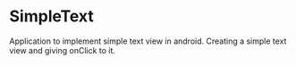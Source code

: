 # SimpleText
Application to implement simple text view in android.
Creating a simple text view and giving onClick to it.
